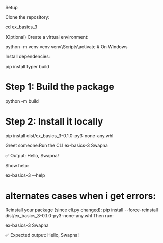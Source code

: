 Setup

Clone the repository:
<!-- 
git clone https://github.com/your-username/ex_basics_3.git -->
cd ex_basics_3


(Optional) Create a virtual environment:

python -m venv venv
venv\Scripts\activate   # On Windows

Install dependencies:

pip install typer build


# Step 1: Build the package
python -m build

# Step 2: Install it locally
pip install dist/ex_basics_3-0.1.0-py3-none-any.whl




Greet someone:Run the CLI
ex-basics-3  Swapna

✅ Output:
Hello, Swapna!


Show help:

ex-basics-3 --help

# alternates cases when i get errors:
Reinstall your package (since cli.py changed):
pip install --force-reinstall dist/ex_basics_3-0.1.0-py3-none-any.whl
Then run:

ex-basics-3  Swapna

✅ Expected output:
Hello, Swapna!
